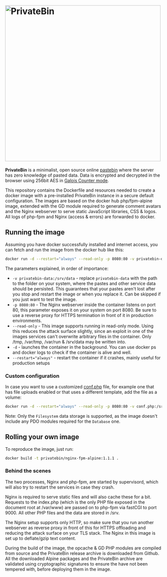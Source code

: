 # [<img alt="PrivateBin" src="https://cdn.rawgit.com/PrivateBin/assets/master/images/minified/logo.svg" width="500" />](https://privatebin.info/)

**PrivateBin** is a minimalist, open source online [pastebin](https://en.wikipedia.org/wiki/Pastebin)
where the server has zero knowledge of pasted data. Data is encrypted and decrypted in the browser
using 256bit AES in [Galois Counter mode](https://en.wikipedia.org/wiki/Galois/Counter_Mode).

This repository contains the Dockerfile and resources needed to create a docker image with a pre-installed
PrivateBin instance in a secure default configuration. The images are based on the docker hub php/fpm-alpine
image, extended with the GD module required to generate comment avatars and the Nginx webserver to serve
static JavaScript libraries, CSS & logos. All logs of php-fpm and Nginx (access & errors) are forwarded to
docker.

## Running the image

Assuming you have docker successfully installed and internet access, you can fetch and run the image from
the docker hub like this:

```bash
docker run -d --restart="always" --read-only -p 8080:80 -v privatebin-data:/srv/data privatebin/nginx-fpm-alpine:1.1.1
```

The parameters explained, in order of importance:

- `-v privatebin-data:/srv/data` - replace `privatebin-data` with the path to the folder on your system, where the
  pastes and other service data should be persisted. This guarantees that your pastes aren't lost after you stop
  and restart the image or when you replace it. Can be skipped if you just want to test the image.
- `-p 8080:80` - The Nginx webserver inside the container listens on port 80, this parameter exposes it on your system
  on port 8080. Be sure to use a reverse proxy for HTTPS termination in front of it in production environments.
- `--read-only` - This image supports running in read-only mode. Using this reduces the attack surface slightly,
  since an exploit in one of the images services can't overwrite arbitrary files in the container. Only /tmp, /var/tmp,
  /var/run & /srv/data may be written into.
- `-d` - launches the container in the background. You can use docker ps and docker logs to check if the container is
  alive and well.
- `--restart="always"` - restart the container if it crashes, mainly useful for production setups

### Custom configuration

In case you want to use a customized [conf.php](https://github.com/PrivateBin/PrivateBin/blob/master/cfg/conf.sample.php)
file, for example one that has file uploads enabled or that uses a different template, add the file as a volume:

```bash
docker run -d --restart="always" --read-only -p 8080:80 -v conf.php:/srv/cfg/conf.php:ro -v privatebin-data:/srv/data privatebin/nginx-fpm-alpine:1.1.1
```

Note: Only the `Filesystem` data storage is supported, as the image doesn't include any PDO modules required for the
`Database` one.

## Rolling your own image

To reproduce the image, just run:

```bash
docker build -t privatebin/nginx-fpm-alpine:1.1.1 .
```

### Behind the scenes

The two processes, Nginx and php-fpm, are started by supervisord, which will also try to restart the services in case
they crash.

Nginx is required to serve static files and will also cache these for a bit. Requests to the index.php (which is the
only PHP file exposed in the document root at /var/www) are passed on to php-fpm via fastCGI to port 9000. All other
PHP files and the data are stored in /srv.

The Nginx setup supports only HTTP, so make sure that you run another webserver as reverse proxy in front of this for
HTTPS offloading and reducing the attack surface on your TLS stack. The Nginx in this image is set up to deflate/gzip
text content.

During the build of the image, the opcache & GD PHP modules are compiled from source and the PrivateBin release archive
is downloaded from Github. All the downloaded Alpine packages and the PrivateBin archive are validated using cryptographic
signatures to ensure the have not been tempered with, before deploying them in the image.
